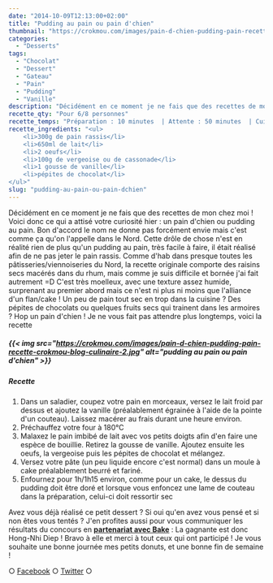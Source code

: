 ```yaml
---
date: "2014-10-09T12:13:00+02:00"
title: "Pudding au pain ou pain d'chien"
thumbnail: "https://crokmou.com/images/pain-d-chien-pudding-pain-recette-crokmou-blog-culinaire-5.jpg"
categories:
  - "Desserts"
tags:
  - "Chocolat"
  - "Dessert"
  - "Gateau"
  - "Pain"
  - "Pudding"
  - "Vanille"
description: "Décidément en ce moment je ne fais que des recettes de mon chez moi ! Voici donc ce qui a attisé votre curiosité hier : un pain d'chien ou pudding au pain."
recette_qty: "Pour 6/8 personnes"
recette_temps: "Préparation : 10 minutes  | Attente : 50 minutes  | Cuisson : 60 minutes"
recette_ingredients: "<ul>
	<li>300g de pain rassis</li>
	<li>650ml de lait</li>
	<li>2 oeufs</li>
	<li>100g de vergeoise ou de cassonade</li>
	<li>1 gousse de vanille</li>
	<li>pépites de chocolat</li>
</ul>"
slug: "pudding-au-pain-ou-pain-dchien"
---
```


Décidément en ce moment je ne fais que des recettes de mon chez moi ! Voici donc ce qui a attisé votre curiosité hier : un pain d'chien ou pudding au pain. Bon d'accord le nom ne donne pas forcément envie mais c'est comme ça qu'on l'appelle dans le Nord. Cette drôle de chose n'est en réalité rien de plus qu'un pudding au pain, très facile à faire, il était réalisé afin de ne pas jeter le pain rassis. Comme d'hab dans presque toutes les pâtisseries/viennoiseries du Nord, la recette originale comporte des raisins secs macérés dans du rhum, mais comme je suis difficile et bornée j'ai fait autrement =D C'est très moelleux, avec une texture assez humide, surprenant au premier abord mais ce n'est ni plus ni moins que l'alliance d'un flan/cake ! Un peu de pain tout sec en trop dans la cuisine ? Des pépites de chocolats ou quelques fruits secs qui trainent dans les armoires ? Hop un pain d'chien ! Je ne vous fait pas attendre plus longtemps, voici la recette

##### {{< img src="https://crokmou.com/images/pain-d-chien-pudding-pain-recette-crokmou-blog-culinaire-2.jpg" alt="pudding au pain ou pain d'chien" >}}

##### Recette

1.  Dans un saladier, coupez votre pain en morceaux, versez le lait froid par dessus et ajoutez la vanille (préalablement égrainée à l'aide de la pointe d'un couteau). Laissez macérer au frais durant une heure environ.
2.  Préchauffez votre four à 180°C
3.  Malaxez le pain imbibé de lait avec vos petits doigts afin d'en faire une espèce de bouillie. Retirez la gousse de vanille. Ajoutez ensuite les oeufs, la vergeoise puis les pépites de chocolat et mélangez.
4.  Versez votre pâte (un peu liquide encore c'est normal) dans un moule à cake préalablement beurré et fariné.
5.  Enfournez pour 1h/1h15 environ, comme pour un cake, le dessus du pudding doit être doré et lorsque vous enfoncez une lame de couteau dans la préparation, celui-ci doit ressortir sec

Avez vous déjà réalisé ce petit dessert ? Si oui qu'en avez vous pensé et si non êtes vous tentés ? J'en profites aussi pour vous communiquer les résultats du concours en **[partenariat avec Bake](http://www.crokmou.com/made-by-bake-des-cookies-a-tomber/ "Made by Bake, des cookies à tomber !")** : La gagnante est donc Hong-Nhi Diep ! Bravo à elle et merci à tout ceux qui ont participé ! Je vous souhaite une bonne journée mes petits donuts, et une bonne fin de semaine !

○ [Facebook](https://www.facebook.com/crokmou.blog) ○ [Twitter](https://twitter.com/Crokmou) ○